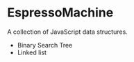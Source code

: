 # EspressoMachine
A collection of JavaScript data structures.

<ul>
<li>Binary Search Tree</li>
<li>Linked list</li>
</ul>
